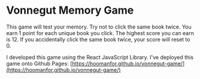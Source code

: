# Vonnegut Memory Game

This game will test your memory. Try not to click the same book twice. You earn 1 point for each unique book you click. The highest score you can earn is 12. If you accidentally click the same book twice, your score will reset to 0. 

I developed this game using the React JavaScript Library. I've deployed this game onto Github Pages: [https://hoomanfor.github.io/vonnegut-game/](https://hoomanfor.github.io/vonnegut-game/)